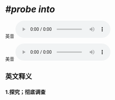 # ***\#probe into*** 
英音
<audio src="./media/probe into1_AAC.aac" controls="controls"></audio>

美音
<audio src="./media/probe into2_AAC.aac" controls="controls"></audio>



  

英文释义
---
### 1.**探究；彻底调查**  


